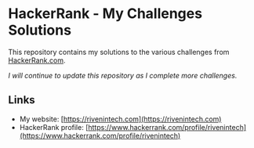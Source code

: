 # HackerRank - My Challenges Solutions

This repository contains my solutions to the various challenges from [HackerRank.com](https://www.hackerrank.com).

*I will continue to update this repository as I complete more challenges.*

## Links

- My website: [https://rivenintech.com](https://rivenintech.com)
- HackerRank profile: [https://www.hackerrank.com/profile/rivenintech](https://www.hackerrank.com/profile/rivenintech)
